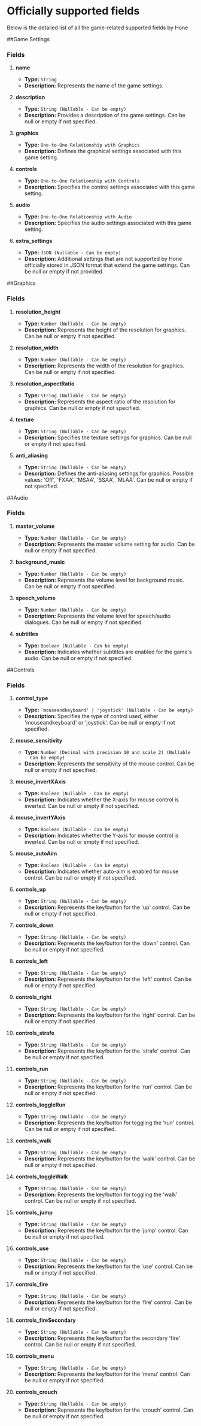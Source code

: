 # Officially supported fields

Below is the detailed list of all the game-related supported fields by Hone

##Game Settings

### Fields

1. **name**

   - **Type:** `String`
   - **Description:** Represents the name of the game settings.

2. **description**

   - **Type:** `String (Nullable - Can be empty)`
   - **Description:** Provides a description of the game settings. Can be null or empty if not specified.

3. **graphics**

   - **Type:** `One-to-One Relationship with Graphics`
   - **Description:** Defines the graphical settings associated with this game setting.

4. **controls**

   - **Type:** `One-to-One Relationship with Controls`
   - **Description:** Specifies the control settings associated with this game setting.

5. **audio**

   - **Type:** `One-to-One Relationship with Audio`
   - **Description:** Specifies the audio settings associated with this game setting.

6. **extra_settings**
   - **Type:** `JSON (Nullable - Can be empty)`
   - **Description:** Additional settings that are not supported by Hone officially stored in JSON format that extend the game settings. Can be null or empty if not provided.

##Graphics

### Fields

1. **resolution_height**

   - **Type:** `Number (Nullable - Can be empty)`
   - **Description:** Represents the height of the resolution for graphics. Can be null or empty if not specified.

2. **resolution_width**

   - **Type:** `Number (Nullable - Can be empty)`
   - **Description:** Represents the width of the resolution for graphics. Can be null or empty if not specified.

3. **resolution_aspectRatio**

   - **Type:** `String (Nullable - Can be empty)`
   - **Description:** Represents the aspect ratio of the resolution for graphics. Can be null or empty if not specified.

4. **texture**

   - **Type:** `String (Nullable - Can be empty)`
   - **Description:** Specifies the texture settings for graphics. Can be null or empty if not specified.

5. **anti_aliasing**
   - **Type:** `String (Nullable - Can be empty)`
   - **Description:** Defines the anti-aliasing settings for graphics. Possible values: 'Off', 'FXAA', 'MSAA', 'SSAA', 'MLAA'. Can be null or empty if not specified.

##Audio

### Fields

1. **master_volume**

   - **Type:** `Number (Nullable - Can be empty)`
   - **Description:** Represents the master volume setting for audio. Can be null or empty if not specified.

2. **background_music**

   - **Type:** `Number (Nullable - Can be empty)`
   - **Description:** Represents the volume level for background music. Can be null or empty if not specified.

3. **speech_volume**

   - **Type:** `Number (Nullable - Can be empty)`
   - **Description:** Represents the volume level for speech/audio dialogues. Can be null or empty if not specified.

4. **subtitles**
   - **Type:** `Boolean (Nullable - Can be empty)`
   - **Description:** Indicates whether subtitles are enabled for the game's audio. Can be null or empty if not specified.

##Controls

### Fields

1. **control_type**

   - **Type:** `'mouseandkeyboard' | 'joystick' (Nullable - Can be empty)`
   - **Description:** Specifies the type of control used, either 'mouseandkeyboard' or 'joystick'. Can be null or empty if not specified.

2. **mouse_sensitivity**

   - **Type:** `Number (Decimal with precision 10 and scale 2) (Nullable - Can be empty)`
   - **Description:** Represents the sensitivity of the mouse control. Can be null or empty if not specified.

3. **mouse_invertXAxis**

   - **Type:** `Boolean (Nullable - Can be empty)`
   - **Description:** Indicates whether the X-axis for mouse control is inverted. Can be null or empty if not specified.

4. **mouse_invertYAxis**

   - **Type:** `Boolean (Nullable - Can be empty)`
   - **Description:** Indicates whether the Y-axis for mouse control is inverted. Can be null or empty if not specified.

5. **mouse_autoAim**

   - **Type:** `Boolean (Nullable - Can be empty)`
   - **Description:** Indicates whether auto-aim is enabled for mouse control. Can be null or empty if not specified.

6. **controls_up**

   - **Type:** `String (Nullable - Can be empty)`
   - **Description:** Represents the key/button for the 'up' control. Can be null or empty if not specified.

7. **controls_down**

   - **Type:** `String (Nullable - Can be empty)`
   - **Description:** Represents the key/button for the 'down' control. Can be null or empty if not specified.

8. **controls_left**

   - **Type:** `String (Nullable - Can be empty)`
   - **Description:** Represents the key/button for the 'left' control. Can be null or empty if not specified.

9. **controls_right**

   - **Type:** `String (Nullable - Can be empty)`
   - **Description:** Represents the key/button for the 'right' control. Can be null or empty if not specified.

10. **controls_strafe**

    - **Type:** `String (Nullable - Can be empty)`
    - **Description:** Represents the key/button for the 'strafe' control. Can be null or empty if not specified.

11. **controls_run**

    - **Type:** `String (Nullable - Can be empty)`
    - **Description:** Represents the key/button for the 'run' control. Can be null or empty if not specified.

12. **controls_toggleRun**

    - **Type:** `String (Nullable - Can be empty)`
    - **Description:** Represents the key/button for toggling the 'run' control. Can be null or empty if not specified.

13. **controls_walk**

    - **Type:** `String (Nullable - Can be empty)`
    - **Description:** Represents the key/button for the 'walk' control. Can be null or empty if not specified.

14. **controls_toggleWalk**

    - **Type:** `String (Nullable - Can be empty)`
    - **Description:** Represents the key/button for toggling the 'walk' control. Can be null or empty if not specified.

15. **controls_jump**

    - **Type:** `String (Nullable - Can be empty)`
    - **Description:** Represents the key/button for the 'jump' control. Can be null or empty if not specified.

16. **controls_use**

    - **Type:** `String (Nullable - Can be empty)`
    - **Description:** Represents the key/button for the 'use' control. Can be null or empty if not specified.

17. **controls_fire**

    - **Type:** `String (Nullable - Can be empty)`
    - **Description:** Represents the key/button for the 'fire' control. Can be null or empty if not specified.

18. **controls_fireSecondary**

    - **Type:** `String (Nullable - Can be empty)`
    - **Description:** Represents the key/button for the secondary 'fire' control. Can be null or empty if not specified.

19. **controls_menu**

    - **Type:** `String (Nullable - Can be empty)`
    - **Description:** Represents the key/button for the 'menu' control. Can be null or empty if not specified.

20. **controls_crouch**
    - **Type:** `String (Nullable - Can be empty)`
    - **Description:** Represents the key/button for the 'crouch' control. Can be null or empty if not specified.
